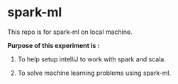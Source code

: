 # spark-ml

This repo is for spark-ml on local machine.

<B> Purpose of this experiment is : </B>
1) To help setup intelliJ to work with spark and scala.

2) To solve machine learning problems using spark-ml.



